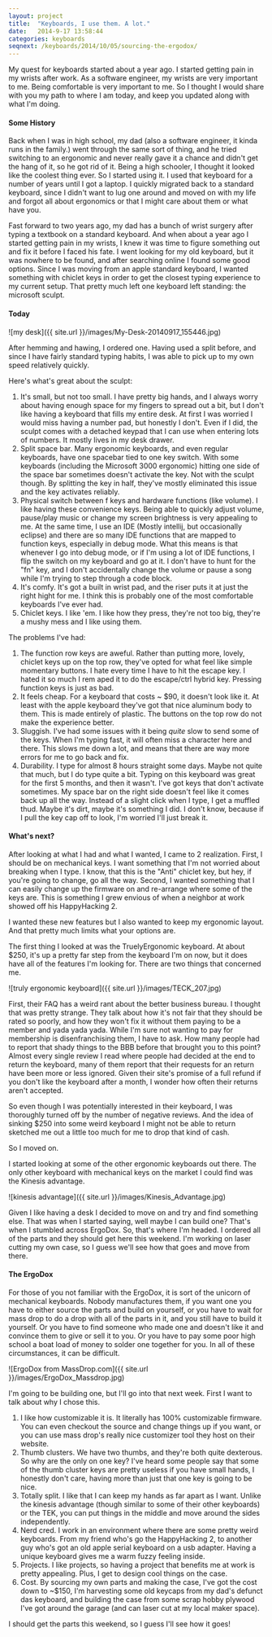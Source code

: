 ```yaml
---
layout: project
title:  "Keyboards, I use them. A lot."
date:   2014-9-17 13:58:44
categories: keyboards
seqnext: /keyboards/2014/10/05/sourcing-the-ergodox/
---
```

My quest for keyboards started about a year ago. I started getting pain in my wrists after work. As a software engineer, my wrists are very important to me. Being comfortable is very important to me. So I thought I would share with you my path to where I am today, and keep you updated along with what I'm doing.

#### Some History

Back when I was in high school, my dad (also a software engineer, it kinda runs in the family.) went through the same sort of thing, and he tried switching to an ergonomic and never really gave it a chance and didn't get the hang of it, so he got rid of it.  Being a high schooler, I thought it looked like the coolest thing ever. So I started using it. I used that keyboard for a number of years until I got a laptop. I quickly migrated back to a standard keyboard, since I didn't want to lug one around and moved on with my life and forgot all about ergonomics or that I might care about them or what have you. 

Fast forward to two years ago, my dad has a bunch of wrist surgery after typing a textbook on a standard keyboard. And when about a year ago I started getting pain in my wrists, I knew it was time to figure something out and fix it before I faced his fate.  I went looking for my old keyboard, but it was nowhere to be found, and after searching online I found some good options. Since I was moving from an apple standard keyboard, I wanted something with chiclet keys in order to get the closest typing experience to my current setup. That pretty much left one keyboard left standing: the microsoft sculpt.

#### Today

![my desk]({{ site.url }}/images/My-Desk-20140917_155446.jpg)

After hemming and hawing, I ordered one. Having used a split before, and since I have fairly standard typing habits, I was able to pick up to my own speed relatively quickly.

Here's what's great about the sculpt:

1. It's small, but not too small. I have pretty big hands, and I always worry about having enough space for my fingers to spread out a bit, but I don't like having a keyboard that fills my entire desk. At first I was worried I would miss having a number pad, but honestly I don't. Even if I did, the sculpt comes with a detached keypad that I can use when entering lots of numbers. It mostly lives in my desk drawer.
2. Split space bar. Many ergonomic keyboards, and even regular keyboards, have one spacebar tied to one key switch. With some keyboards (including the Microsoft 3000 ergonomic) hitting one side of the space bar sometimes doesn't activate the key. Not with the sculpt though. By splitting the key in half, they've mostly eliminated this issue and the key activates reliably.
3. Physical switch between f keys and hardware functions (like volume). I like having these convenience keys. Being able to quickly adjust volume, pause/play music or change my screen brightness is very appealing to me. At the same time, I use an IDE (Mostly intellij, but occasionally eclipse) and there are so many IDE functions that are mapped to function keys, especially in debug mode. What this means is that whenever I go into debug mode, or if I'm using a lot of IDE functions, I flip the switch on my keyboard and go at it. I don't have to hunt for the "fn" key, and I don't accidentally change the volume or pause a song while I'm trying to step through a code block.
4. It's comfy. It's got a built in wrist pad, and the riser puts it at just the right hight for me. I think this is probably one of the most comfortable keyboards I've ever had.
5. Chiclet keys. I like 'em. I like how they press, they're not too big, they're a mushy mess and I like using them.

The problems I've had:

1. The function row keys are aweful. Rather than putting more, lovely, chiclet keys up on the top row, they've opted for what feel like simple momentary buttons. I hate every time I have to hit the escape key. I hated it so much I rem aped it to do the escape/ctrl hybrid key. Pressing function keys is just as bad. 
2. It feels cheap. For a keyboard that costs ~ $90, it doesn't look like it. At least with the apple keyboard they've got that nice aluminum body to them. This is made entirely of plastic. The buttons on the top row do not make the experience better.
3. Sluggish. I've had some issues with it being *quite* slow to send some of the keys. When I'm typing fast, it will often miss a character here and there. This slows me down a lot, and means that there are way more errors for me to go back and fix.
4. Durability. I type for almost 8 hours straight some days. Maybe not quite that much, but I do type quite a bit. Typing on this keyboard was great for the first 5 months, and then it wasn't. I've got keys that don't activate sometimes. My space bar on the right side doesn't feel like it comes back up all the way. Instead of a slight click when I type, I get a muffled thud. Maybe it's dirt, maybe it's something I did. I don't know, because if I pull the key cap off to look, I'm worried I'll just break it.


#### What's next?

After looking at what I had and what I wanted, I came to 2 realization. First, I should be on mechanical keys. I want something that I'm not worried about breaking when I type. I know, that this is the "Anti" chiclet key, but hey, if you're going to change, go all the way. Second, I wanted something that I can easily change up the firmware on and re-arrange where some of the keys are. This is something I grew envious of when a neighbor at work showed off his HappyHacking 2.

I wanted these new features but I also wanted to keep my ergonomic layout. And that pretty much limits what your options are. 

The first thing I looked at was the TruelyErgonomic keyboard. At about $250, it's up a pretty far step from the keyboard I'm on now, but it does have all of the features I'm looking for. There are two things that concerned me. 

![truly ergonomic keyboard]({{ site.url }}/images/TECK_207.jpg)

First, their FAQ has a weird rant about the better business bureau. I thought that was pretty strange. They talk about how it's not fair that they should be rated so poorly, and how they won't fix it without them paying to be a member and yada yada yada. While I'm sure not wanting to pay for membership is disenfranchising them, I have to ask. How many people had to report that shady things to the BBB before that brought you to this point? Almost every single review I read where people had decided at the end to return the keyboard, many of them report that their requests for an return have been more or less ignored. Given their site's promise of a full refund if you don't like the keyboard after a month, I wonder how often their returns aren't accepted.

So even though I was potentially interested in their keyboard, I was thoroughly turned off by the number of negative reviews. And the idea of sinking $250 into some weird keyboard I might not be able to return sketched me out a little too much for me to drop that kind of cash.

So I moved on. 

I started looking at some of the other ergonomic keyboards out there. The only other keyboard with mechanical keys on the market I could find was the Kinesis advantage. 

![kinesis advantage]({{ site.url }}/images/Kinesis_Advantage.jpg)

Given I like having a desk I decided to move on and try and find something else. That was when I started saying, well maybe I can build one? That's when I stumbled across ErgoDox. So, that's where I'm headed. I ordered all of the parts and they should get here this weekend. I'm working on laser cutting my own case, so I guess we'll see how that goes and move from there.

#### The ErgoDox
For those of you not familiar with the ErgoDox, it is sort of the unicorn of mechanical keyboards. Nobody manufactures them, if you want one you have to either source the parts and build on yourself, or you have to wait for mass drop to do a drop with all of the parts in it, and you still have to build it yourself. Or you have to find someone who made one and doesn't like it and convince them to give or sell it to you. Or you have to pay some poor high school a boat load of money to solder one together for you. In all of these circumstances, it can be difficult.

![ErgoDox from MassDrop.com]({{ site.url }}/images/ErgoDox_Massdrop.jpg)

I'm going to be building one, but I'll go into that next week. First I want to talk about why I chose this.

1. I like how customizable it is. It literally has 100% customizable firmware. You can even checkout the source and change things up if you want, or you can use mass drop's really nice customizer tool they host on their website.
2. Thumb clusters. We have two thumbs, and they're both quite dexterous. So why are the only on one key? I've heard some people say that some of the thumb cluster keys are pretty useless if you have small hands, I honestly don't care, having more than just that one key is going to be nice.
3. Totally split. I like that I can keep my hands as far apart as I want. Unlike the kinesis advantage (though similar to some of their other keyboards) or the TEK, you can put things in the middle and move around the sides independently.
4. Nerd cred. I work in an environment where there are some pretty weird keyboards. From my friend who's go the HappyHacking 2, to another guy who's got an old apple serial keyboard on a usb adapter. Having a unique keyboard gives me a warm fuzzy feeling inside.
5. Projects. I like projects, so having a project that benefits me at work is pretty appealing. Plus, I get to design cool things on the case.
6. Cost. By sourcing my own parts and making the case, I've got the cost down to ~$150, I'm harvesting some old keycaps from my dad's defunct das keyboard, and building the case from some scrap hobby plywood I've got around the garage (and can laser cut at my local maker space).

I should get the parts this weekend, so I guess I'll see how it goes!